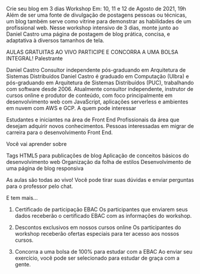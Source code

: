 Crie seu blog em 3 dias
Workshop
Em: 10, 11 e 12 de Agosto de 2021, 19h
Além de ser uma fonte de divulgação de postagens pessoas ou técnicas, um blog também serve como vitrine para demonstrar as habilidades de um profissional web. Nesse workshop intensivo de 3 dias, monte junto ao Daniel Castro uma página de postagem de blog prática, concisa, e adaptativa à diversos tamanhos de tela. 

AULAS GRATUITAS AO VIVO
PARTICIPE E CONCORRA A UMA BOLSA INTEGRAL! 
Palestrante

Daniel Castro
Consultor independente pós-graduando em Arquitetura de Sistemas Distribuídos
Daniel Castro é graduado em Computação (Ulbra) e pós-graduando em Arquitetura de Sistemas Distribuídos (PUC), trabalhando com software desde 2006. Atualmente consultor independente, instrutor de cursos online e produtor de conteúdo, com foco principalmente em desenvolvimento web com JavaScript, aplicações serverless e ambientes em nuvem com AWS e GCP. 
A quem pode interessar

Estudantes e iniciantes na área de Front End
Profissionais da área que desejam adquirir novos conhecimentos.
Pessoas interessadas em migrar de carreira para o desenvolvimento Front End. 

Você vai aprender sobre

Tags HTML5 para publicações de blog
Aplicação de conceitos básicos do desenvolvimento web
Organização da folha de estilos
Desenvolvimento de uma página de blog responsiva 

As aulas são todas ao vivo! Você pode tirar suas dúvidas e enviar perguntas para o professor pelo chat. 

E tem mais...

1. Certificado de participação EBAC
Os participantes que enviarem seus dados receberão o certificado EBAC com as informações do workshop.

2. Descontos exclusivos em nossos cursos online
Os participantes do workshop receberão ofertas especiais para ter acesso aos nossos cursos.

3. Concorra a uma bolsa de 100% para estudar com a EBAC
Ao enviar seu exercício, você pode ser selecionado para estudar de graça com a gente. 
